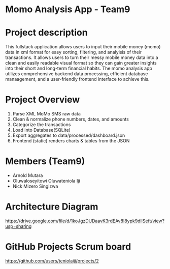 # Momo Analysis App - Team9
# Project description
This fullstack application allows users to input their mobile money (momo) data in xml format for easy sorting, filtering, and analyisis of their transactions. It allows users to turn their messy mobile money data into a clean and easily readable visual format so they can gain greater insights into their short and long-term financial habits. The momo analysis app utilizes comprehensive backend data processing, efficient database manaagement, and a user-friendly frontend interface to achieve this.

# Project Overview
1. Parse XML MoMo SMS raw data
2. Clean & normalize phone numbers, dates, and amounts
3. Categorize the transactions 
4. Load into Database(SQLite)
5. Export aggregates to data/processed/dashboard.json
6. Frontend (static) renders charts & tables from the JSON

# Members (Team9)
- Arnold Mutara
- Oluwaloseyitowi Oluwateniola Iji
- Nick Mizero Singizwa

# Architecture Diagram
https://drive.google.com/file/d/1koJgzDUDaavK3rdEAv8I8ypk9dllSeft/view?usp=sharing
# GitHub Projects Scrum board
https://github.com/users/teniolaiji/projects/2

